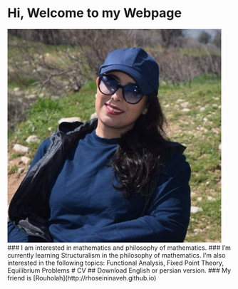 # Hi, Welcome to my Webpage
<img src="Sahar.jpg" width="480">
### I am interested in mathematics and philosophy of mathematics.
### I’m currently learning Structuralism in the philosophy of mathematics. I’m also interested in the following topics: Functional Analysis, Fixed Point Theory, Equilibrium Problems
# CV
## Download English or persian version.
### My friend is [Rouholah](http://rhoseininaveh.github.io)


